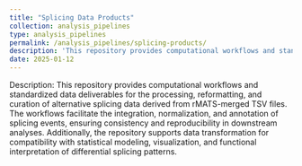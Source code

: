 ```yaml
---
title: "Splicing Data Products"
collection: analysis_pipelines
type: analysis_pipelines
permalink: /analysis_pipelines/splicing-products/
description: 'This repository provides computational workflows and standardized data deliverables for the processing, reformatting, and curation of alternative splicing data derived from rMATS-merged TSV files. The workflows facilitate the integration, normalization, and annotation of splicing events, ensuring consistency and reproducibility in downstream analyses. Additionally, the repository supports data transformation for compatibility with statistical modeling, visualization, and functional interpretation of differential splicing patterns'
date: 2025-01-12
---
```

Description: This repository provides computational workflows and standardized data deliverables for the processing, reformatting, and curation of alternative splicing data derived from rMATS-merged TSV files. The workflows facilitate the integration, normalization, and annotation of splicing events, ensuring consistency and reproducibility in downstream analyses. Additionally, the repository supports data transformation for compatibility with statistical modeling, visualization, and functional interpretation of differential splicing patterns.
